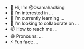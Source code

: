 
- 👋 Hi, I’m @Osamahacking
- 👀 I’m interested in ...
- 🌱 I’m currently learning ...
- 💞️ I’m looking to collaborate on ...
- 📫 How to reach me ...
- 😄 Pronouns: ...
- ⚡ Fun fact: ...

<!---
Osamahacking/Osamahacking is a ✨ special ✨ repository because its `README.md` (this file) appears on your GitHub profile.
You can click the Preview link to take a look at your changes.
--->
